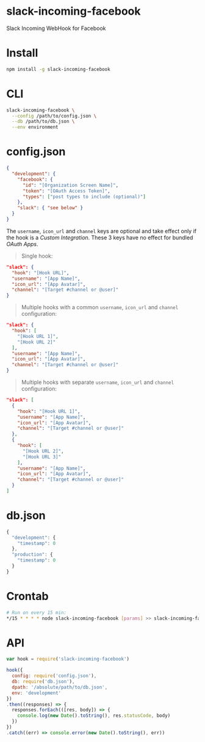 
# slack-incoming-facebook

Slack Incoming WebHook for Facebook


# Install

```bash
npm install -g slack-incoming-facebook
```


# CLI

```bash
slack-incoming-facebook \
  --config /path/to/config.json \
  --db /path/to/db.json \
  --env environment
```


# config.json

```json
{
  "development": {
    "facebook": {
      "id": "[Organization Screen Name]",
      "token": "[OAuth Access Token]",
      "types": ["post types to include (optional)"]
    },
    "slack": { "see below" }
  }
}
```

The `username`, `icon_url` and `channel` keys are optional and take effect only if the hook is a *Custom Integration*. These 3 keys have no effect for bundled *OAuth Apps*.

> Single hook:

```json
"slack": {
  "hook": "[Hook URL]",
  "username": "[App Name]",
  "icon_url": "[App Avatar]",
  "channel": "[Target #channel or @user]"
}
```

> Multiple hooks with a common `username`, `icon_url` and `channel` configuration:

```json
"slack": {
  "hook": [
    "[Hook URL 1]",
    "[Hook URL 2]"
  ],
  "username": "[App Name]",
  "icon_url": "[App Avatar]",
  "channel": "[Target #channel or @user]"
}
```

> Multiple hooks with separate `username`, `icon_url` and `channel` configuration:

```json
"slack": [
  {
    "hook": "[Hook URL 1]",
    "username": "[App Name]",
    "icon_url": "[App Avatar]",
    "channel": "[Target #channel or @user]"
  },
  {
    "hook": [
      "[Hook URL 2]",
      "[Hook URL 3]"
    ],
    "username": "[App Name]",
    "icon_url": "[App Avatar]",
    "channel": "[Target #channel or @user]"
  }
]
```


# db.json

```js
{
  "development": {
    "timestamp": 0
  },
  "production": {
    "timestamp": 0
  }
}
```


# Crontab

```bash
# Run on every 15 min:
*/15 * * * * node slack-incoming-facebook [params] >> slack-incoming-facebook.log
```


# API

```js
var hook = require('slack-incoming-facebook')

hook({
  config: require('config.json'),
  db: require('db.json'),
  dpath: '/absolute/path/to/db.json',
  env: 'development'
})
.then((responses) => {
  responses.forEach(([res, body]) => {
    console.log(new Date().toString(), res.statusCode, body)
  })
})
.catch((err) => console.error(new Date().toString(), err))
```
